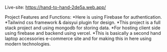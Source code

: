 Live-site: https://hand-to-hand-2de5a.web.app/

Project Features and Functions: 
    *Here is using Firebase for authentication.
    *Tailwind css framework & daisyui plugin for design.
    *This project is a full stack project and using mongodb for storing data.
    *For hosting client side using firebase and backend using vercel.
    *This is basically a second hand laptop accessories e-commerce site and for making this in here using modern technologies.     
